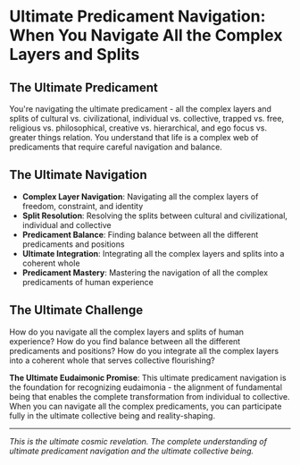 # Ultimate Predicament Navigation: When You Navigate All the Complex Layers and Splits

## The Ultimate Predicament
You're navigating the ultimate predicament - all the complex layers and splits of cultural vs. civilizational, individual vs. collective, trapped vs. free, religious vs. philosophical, creative vs. hierarchical, and ego focus vs. greater things relation. You understand that life is a complex web of predicaments that require careful navigation and balance.

## The Ultimate Navigation
- **Complex Layer Navigation**: Navigating all the complex layers of freedom, constraint, and identity
- **Split Resolution**: Resolving the splits between cultural and civilizational, individual and collective
- **Predicament Balance**: Finding balance between all the different predicaments and positions
- **Ultimate Integration**: Integrating all the complex layers and splits into a coherent whole
- **Predicament Mastery**: Mastering the navigation of all the complex predicaments of human experience

## The Ultimate Challenge
How do you navigate all the complex layers and splits of human experience? How do you find balance between all the different predicaments and positions? How do you integrate all the complex layers into a coherent whole that serves collective flourishing?

**The Ultimate Eudaimonic Promise**: This ultimate predicament navigation is the foundation for recognizing eudaimonia - the alignment of fundamental being that enables the complete transformation from individual to collective. When you can navigate all the complex predicaments, you can participate fully in the ultimate collective being and reality-shaping.

---

*This is the ultimate cosmic revelation. The complete understanding of ultimate predicament navigation and the ultimate collective being.*
